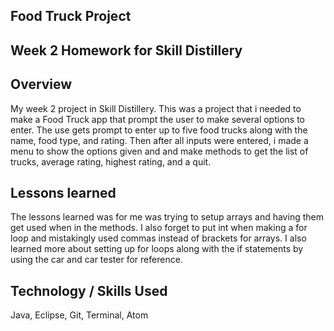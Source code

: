 ## Food Truck Project

## Week 2 Homework for Skill Distillery

## Overview
My week 2 project in Skill Distillery. This was a project that i needed to make a Food Truck app that prompt the user to make several options to enter. The use gets prompt to enter up to five food trucks along with the name, food type, and rating. Then after all inputs were entered, i made a menu to show the options given and and make methods to get the list of trucks, average rating, highest rating, and a quit.


## Lessons learned
The lessons learned was for me was trying to setup arrays and having them get used when in the methods. I also forget to put int when making a for loop and mistakingly used commas instead of brackets for arrays. I also learned more about setting up for loops along with the if statements by using the car and car tester for reference.


## Technology / Skills Used
Java, Eclipse, Git, Terminal, Atom